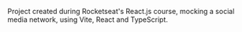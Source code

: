 Project created during Rocketseat's React.js course, mocking a social media network, using Vite, React and TypeScript.

